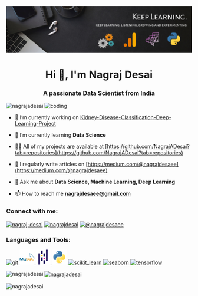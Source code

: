 ![logo](https://github.com/NagrajADesai/NagrajADesai/blob/main/banner.png)
<h1 align="center">Hi 👋, I'm Nagraj Desai</h1>
<h3 align="center">A passionate Data Scientist from India</h3>

<img align="right" alt="coding" width="400" src="https://miro.medium.com/max/1360/0*7Q3yvSIv_t0ioJ-Z.gif">
<p align="left"> <img src="https://komarev.com/ghpvc/?username=nagrajadesai&label=Profile%20views&color=0e75b6&style=flat" alt="nagrajadesai" /> </p>

- 🔭 I’m currently working on [Kidney-Disease-Classification-Deep-Learning-Project](https://github.com/NagrajADesai/Kidney-Disease-Classification-Deep-Learning-Project)

- 🌱 I’m currently learning **Data Science**

- 👨‍💻 All of my projects are available at [https://github.com/NagrajADesai?tab=repositories](https://github.com/NagrajADesai?tab=repositories)

- 📝 I regularly write articles on [https://medium.com/@nagrajdesaee](https://medium.com/@nagrajdesaee)

- 💬 Ask me about **Data Science, Machine Learning, Deep Learning**

- 📫 How to reach me **nagrajdesaee@gmail.com**

<h3 align="left">Connect with me:</h3>
<p align="left">
<a href="https://linkedin.com/in/nagraj-desai" target="blank"><img align="center" src="https://raw.githubusercontent.com/rahuldkjain/github-profile-readme-generator/master/src/images/icons/Social/linked-in-alt.svg" alt="nagraj-desai" height="30" width="40" /></a>
<a href="https://kaggle.com/nagrajdesai" target="blank"><img align="center" src="https://raw.githubusercontent.com/rahuldkjain/github-profile-readme-generator/master/src/images/icons/Social/kaggle.svg" alt="nagrajdesai" height="30" width="40" /></a>
<a href="https://medium.com/@nagrajdesaee" target="blank"><img align="center" src="https://raw.githubusercontent.com/rahuldkjain/github-profile-readme-generator/master/src/images/icons/Social/medium.svg" alt="@nagrajdesaee" height="30" width="40" /></a>
</p>

<h3 align="left">Languages and Tools:</h3>
<p align="left"> <a href="https://git-scm.com/" target="_blank" rel="noreferrer"> <img src="https://www.vectorlogo.zone/logos/git-scm/git-scm-icon.svg" alt="git" width="40" height="40"/> </a> <a href="https://www.mysql.com/" target="_blank" rel="noreferrer"> <img src="https://raw.githubusercontent.com/devicons/devicon/master/icons/mysql/mysql-original-wordmark.svg" alt="mysql" width="40" height="40"/> </a> <a href="https://pandas.pydata.org/" target="_blank" rel="noreferrer"> <img src="https://raw.githubusercontent.com/devicons/devicon/2ae2a900d2f041da66e950e4d48052658d850630/icons/pandas/pandas-original.svg" alt="pandas" width="40" height="40"/> </a> <a href="https://www.python.org" target="_blank" rel="noreferrer"> <img src="https://raw.githubusercontent.com/devicons/devicon/master/icons/python/python-original.svg" alt="python" width="40" height="40"/> </a> <a href="https://scikit-learn.org/" target="_blank" rel="noreferrer"> <img src="https://upload.wikimedia.org/wikipedia/commons/0/05/Scikit_learn_logo_small.svg" alt="scikit_learn" width="40" height="40"/> </a> <a href="https://seaborn.pydata.org/" target="_blank" rel="noreferrer"> <img src="https://seaborn.pydata.org/_images/logo-mark-lightbg.svg" alt="seaborn" width="40" height="40"/> </a> <a href="https://www.tensorflow.org" target="_blank" rel="noreferrer"> <img src="https://www.vectorlogo.zone/logos/tensorflow/tensorflow-icon.svg" alt="tensorflow" width="40" height="40"/> </a> </p>

<p><img align="left" src="https://github-readme-stats.vercel.app/api/top-langs?username=nagrajadesai&show_icons=true&locale=en&layout=compact" alt="nagrajadesai" /></p>

<p>&nbsp;<img align="center" src="https://github-readme-stats.vercel.app/api?username=nagrajadesai&show_icons=true&locale=en" alt="nagrajadesai" /></p>

<p><img align="center" src="https://github-readme-streak-stats.herokuapp.com/?user=nagrajadesai&" alt="nagrajadesai" /></p>
